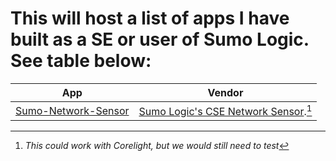 # This will host a list of apps I have built as a SE or user of Sumo Logic. See table below:


| App | Vendor | 
| :-------------: |:-------------:|
| [Sumo-Network-Sensor](/Sumo-Network-Sensor/)     | [Sumo Logic's CSE Network Sensor](https://help.sumologic.com/docs/cse/sensors/network-sensor-deployment-guide/).[^1] 







[^1]: *This could work with Corelight, but we would still need to test*
